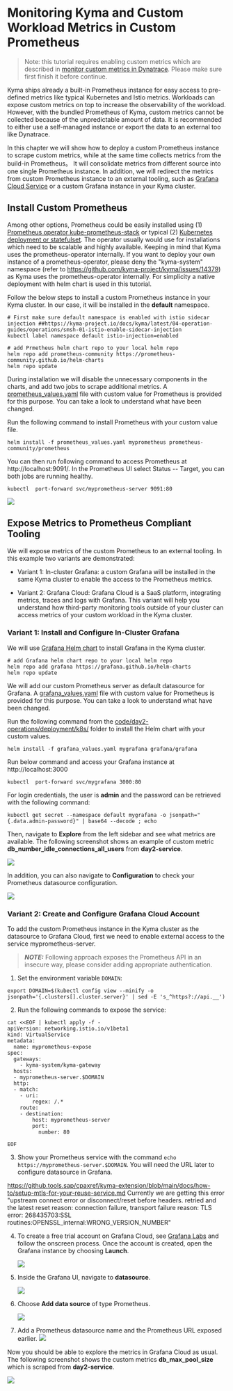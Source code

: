 # Monitoring Kyma and Custom Workload Metrics in Custom Prometheus

> Note: this tutorial requires enabling custom metrics which are described in [monitor custom metrics in Dynatrace](../monitor-custom-metrics-in-dynatrace/README.md). Please make sure first finish it before continue.

Kyma ships already a built-in Prometheus instance for easy access to pre-defined metrics like typical Kubernetes and Istio metrics. Workloads can expose custom metrics on top to increase the observability of the workload. However, with the bundled Prometheus of Kyma, custom metrics cannot be collected because of the unpredictable amount of data. It is recommended to either use a self-managed instance or export the data to an external too like Dynatrace. 

In this chapter we will show how to deploy a custom Prometheus instance to scrape custom metrics, while at the same time collects metrics from the build-in Prometheus。 It will consolidate metrics from different source into one single Prometheus instance. In addition, we will redirect the metrics from custom Prometheus instance to an external tooling, such as [Grafana Cloud Service](https://grafana.com/auth/sign-up/create-user) or a custom Grafana instance in your Kyma cluster.


## Install Custom Prometheus

Among other options, Prometheus could be easily installed using (1) [Prometheus operator kube-prometheus-stack](https://github.com/prometheus-community/helm-charts/tree/main/charts/kube-prometheus-stack) or typical (2) [Kubernetes deployment or statefulset](https://github.com/prometheus-community/helm-charts/tree/main/charts/prometheus).   The operator usually would use for installations which need to be scalable and highly available. Keeping in mind that Kyma uses the prometheus-operator internally. If you want to deploy your own instance of a prometheus-operator, please deny the "kyma-system" namespace (refer to https://github.com/kyma-project/kyma/issues/14379) as Kyma uses the prometheus-operator internally. For simplicity a native deployment with helm chart is used in this tutorial.


Follow the below steps to install a custom Prometheus instance in your Kyma cluster. In our case, it will be installed in the **default** namespace.

```shell
# First make sure default namespace is enabled with istio sidecar injection ##https://kyma-project.io/docs/kyma/latest/04-operation-guides/operations/smsh-01-istio-enable-sidecar-injection
kubectl label namespace default istio-injection=enabled

# add Prmetheus helm chart repo to your local helm repo
helm repo add prometheus-community https://prometheus-community.github.io/helm-charts
helm repo update

```

During installation we will disable the unnecessary components in the charts, and add two jobs to scrape additional metrics. A [prometheus_values.yaml](/code/day2-operations/deployment/k8s/prometheus_values.yaml) file with custom value for Prometheus is provided for this purpose. You can take a look to understand what have been changed.

Run the following command to install Prometheus with your custom value file.

```shell
helm install -f prometheus_values.yaml myprometheus prometheus-community/prometheus
```

You can then run following command to access Prometheus at http://localhost:9091/. In the Prometheus UI select Status -- Target, you can both jobs are running healthy.

```shell
kubectl  port-forward svc/myprometheus-server 9091:80
```


![](images/custom_promethus_with_targets.png)

## Expose Metrics to Prometheus Compliant Tooling

We will expose metrics of the custom Prometheus to an external tooling.  In this example two variants are demonstrated:

- Variant 1: In-cluster Grafana: a custom Grafana will be installed in the same Kyma cluster to enable the access to the Prometheus metrics.

- Variant 2: Grafana Cloud: Grafana Cloud is a SaaS platform, integrating metrics, traces and logs with Grafana. This variant will help you understand how third-party monitoring tools outside of your cluster can access metrics of your custom workload in the Kyma cluster.

### Variant 1: Install and Configure In-Cluster Grafana

We will use [Grafana Helm chart](https://github.com/grafana/helm-charts/tree/main/charts/grafana) to install Grafana in the Kyma cluster. 

```shell
# add Grafana helm chart repo to your local helm repo
helm repo add grafana https://grafana.github.io/helm-charts
helm repo update

```
We will add our custom Prometheus server as default datasource for Grafana. A [grafana_values.yaml](../../../code/day2-operations/deployment/k8s/grafana_values.yaml) file with custom value for Prometheus is provided for this purpose. You can take a look to understand what have been changed.

Run the following command from the [code/day2-operations/deployment/k8s/](../../../code/day2-operations/deployment/k8s/) folder to install the Helm chart with your custom values.

```shell
helm install -f grafana_values.yaml mygrafana grafana/grafana
```

Run below command and access your Grafana instance at http://localhost:3000

```shell
kubectl  port-forward svc/mygrafana 3000:80
```

For login credentials, the user is **admin** and the password can be retrieved with the following command:

```shell
kubectl get secret --namespace default mygrafana -o jsonpath="{.data.admin-password}" | base64 --decode ; echo
```

Then, navigate to **Explore** from the left sidebar and see what metrics are available. The following screenshot shows an example of custom metric **db_number_idle_connections_all_users** from **day2-service**. 

![](images/grafana_incluster_explore.png)

In addition, you can also navigate to **Configuration** to check your Prometheus datasource configuration.

![](images/grafana_incluster_datasource_configuration.png)

### Variant 2: Create and Configure Grafana Cloud Account

To add the custom Prometheus instance in the Kyma cluster as the datasource to Grafana Cloud, first we need to enable external access to the service myprometheus-server.

> **_NOTE:_** Following approach exposes the Prometheus API in an insecure way, please consider adding appropriate authentication.

1. Set the environment variable `DOMAIN`: 
```shell
export DOMAIN=$(kubectl config view --minify -o jsonpath='{.clusters[].cluster.server}' | sed -E 's_^https?://api.__')
```

2. Run the following commands to expose the service: 
```shell
cat <<EOF | kubectl apply -f -
apiVersion: networking.istio.io/v1beta1
kind: VirtualService
metadata:
  name: myprometheus-expose
spec:
  gateways:
    - kyma-system/kyma-gateway
  hosts:
  - myprometheus-server.$DOMAIN
  http:
  - match:
    - uri:
        regex: /.*
    route:
    - destination:
        host: myprometheus-server
        port:
          number: 80

EOF
```

3. Show your Prometheus service with the command `echo  https://myprometheus-server.$DOMAIN`. You will need the URL later to configure datasource in Grafana.

https://github.tools.sap/cpaxref/kyma-extension/blob/main/docs/how-to/setup-mtls-for-your-reuse-service.md
Currently we are getting this error "upstream connect error or disconnect/reset before headers. retried and the latest reset reason: connection failure, transport failure reason: TLS error: 268435703:SSL routines:OPENSSL_internal:WRONG_VERSION_NUMBER"



4. To create a free trial account on Grafana Cloud, see [Grafana Labs](https://grafana.com/auth/sign-up/create-user?pg=hp&plcmt=hero-btn1&cta=create-free-account) and follow the onscreen process. Once the account is created, open the Grafana instance by choosing **Launch**.

   ![](images/grafana_cloud_launch.png)

5. Inside the Grafana UI, navigate to **datasource**.

   ![](images/grafana_cloud_navigate_datasource.png)
   
6. Choose **Add data source** of type Prometheus. 

   ![](images/grafana_cloud_add_datasource.png)

7. Add a Prometheus datasource name and the Prometheus URL exposed earlier.
![](images/grafana_cloud_datasource_configuration.png)


Now you should be able to explore the metrics in Grafana Cloud as usual. The following screenshot shows the custom metrics **db_max_pool_size** which is scraped from **day2-service**. 

![](images/grafana_cloud_explore.png)
